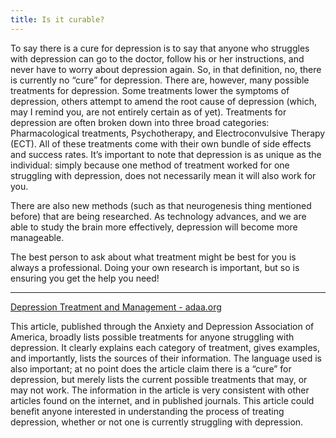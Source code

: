 ```yaml
---
title: Is it curable?
---
```


To say there is a cure for depression is to say that anyone who struggles with depression can go to the doctor, follow his or her instructions, and never have to worry about depression again. So, in that definition, no, there is currently no “cure” for depression. There are, however, many possible treatments for depression. Some treatments lower the symptoms of depression, others attempt to amend the root cause of depression (which, may I remind you, are not entirely certain as of yet). Treatments for depression are often broken down into three broad categories: Pharmacological treatments, Psychotherapy, and Electroconvulsive Therapy (ECT). All of these treatments come with their own bundle of side effects and success rates. It’s important to note that depression is as unique as the individual: simply because one method of treatment worked for one struggling with depression, does not necessarily mean it will also work for you.

There are also new methods (such as that neurogenesis thing mentioned before) that are being researched. As technology advances, and we are able to study the brain more effectively, depression will become more manageable. 

The best person to ask about what treatment might be best for you is always a professional. Doing your own research is important, but so is ensuring you get the help you need!

----------

[Depression Treatment and Management - adaa.org](https://adaa.org/understanding-anxiety/depression-treatment-management)

This article, published through the Anxiety and Depression Association of America, broadly lists possible treatments for anyone struggling with depression. It clearly explains each category of treatment, gives examples, and importantly, lists the sources of their information. The language used is also important; at no point does the article claim there is a “cure” for depression, but merely lists the current possible treatments that may, or may not work. The information in the article is very consistent with other articles found on the internet, and in published journals. This article could benefit anyone interested in understanding the process of treating depression, whether or not one is currently struggling with depression.
